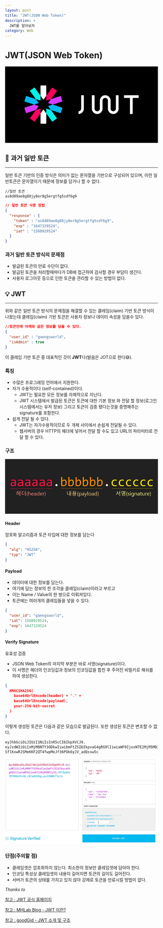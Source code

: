 ```yaml
---
layout: post
title: "JWT(JSON Web Token)"
description: >
  JWT를 알아보자
category: Web
---
```


# JWT(JSON Web Token)


![LOGO](/assets/images/jwt/logo.svg)

## 👴 과거 일반 토큰 
---
일반 토큰 기반의 인증 방식은 의미가 없는 문자열을 기반으로 구성되어 있으며, 이런 일반토큰은
문자열이기 때문에 정보를 담거나 할 수 없다.

```
//일반 토큰
as8d89ae8g88jy8er8g5ergtfg5sdf6g9
```

```json
// 일반 토큰 사용 방법
{
  "response" : {
    "token" : "as8d89ae8g88jy8er8g5ergtfg5sdf6g9",
    "exp" : "1647329524",
    "iat" : "1560929524"
  }
}
```

### 과거 일반 토큰 방식의 문제점

- 발급된 토큰의 만료 수단이 없다.
- 발급된 토큰을 처리할때마다가 DB에 접근하여 검사할 경우 부담이 생긴다.
- 사용자 로그아웃 등으로 인한 토큰을 관리할 수 있는 방법이 없다.

## 💡 JWT
---

위와 같은 일반 토큰 방식의 문제점을 해결할 수 있는 클레임(claim) 기반 토큰 방식이
나왔는데 클레임(claim) 기반 토큰은 사용자 정보나 데이터 속성을 담을수 있다.

```json
//토큰안에 아래와 같은 정보를 담을 수 있다.
{
  "user_id" : "gaengsworld",
  "isAdmin" : true
}
```

이 클레임 기반 토큰 중 대표적인 것이 **JWT**다(발음은 JOT으로 한다😅).

### 특징

- 수많은 프로그래밍 언어에서 지원한다.
- 자가 수용적이다 (self-contained)이다.
  - JWT는 필요한 모든 정보를 자체적으로 지닌다.
  - JWT 시스템에서 발급된 토큰은 토큰에 대한 기본 정보 와 전달 할 정보(로그인시스템에서는 유저 정보) 그리고 토큰이 검증 됐다는것을 증명해주는 signature를 포함한다.
- 쉽게 전달 될 수 있다.
  - JWT는 자가수용적이므로 두 개체 사이에서 손쉽게 전달될 수 있다.
  - 웹서버의 경우 HTTP의 헤더에 넣어서 전달 할 수도 있고 URL의 파라미터로 전달 할 수 있다.

### 구조

![JWT 구조](/assets/images/jwt/structure.png)

#### Header

암호화 알고리즘과 토큰 타입에 대한 정보를 담는다

```json
{
  "alg": "HS256",
  "typ": "JWT"
}
```

#### Payload

- 데이터에 대한 정보를 담는다.
- 여기에 담는 정보의 한 조각을 클레임(claim)이라고 부르고
- 이는 Name / Value의 한 쌍으로 이뤄져있다.
- 토큰에는 여러개의 클레임들을 넣을 수 있다.

```json
{
  "user_id": "gaengsworld",
  "iat": 1560929524,
  "exp": 1647329524
}
```
#### Verify Signature

유효성 검증
- JSON Web Token의 마지막 부분은 바로 서명(signature)이다.
- 이 서명은 헤더의 인코딩값과 정보의 인코딩값을 합친 후 주어진 비밀키로 해쉬를 하여 생성한다.

```json
{
  HMACSHA256(
    base64UrlEncode(header) + "." +
    base64UrlEncode(payload),
    your-256-bit-secret
  ) 
}
```

이렇게 생성된 토큰은 다음과 같은 모습으로 발급된다.
또한 생성된 토큰은 변조할 수 없다.

```
eyJhbGciOiJIUzI1NiIsInR5cCI6IkpXVCJ9.
eyJzdWIiOiIxMjM0NTY3ODkwIiwibmFtZSI6IkpvaG4gRG9lIiwiaWF0IjoxNTE2MjM5MDIyfQ.
SflKxwRJSMeKKF2QT4fwpMeJf36POk6yJV_adQssw5c
```
 
![JWT](/assets/images/jwt/jwt.gif)

### 단점(주의할 점)

- 클레임셋은 암호화하지 않는다. 최소한의 정보만 클레임셋에 담아야 한다.
- 인코딩 특성상 클레임셋의 내용이 길어지면 토큰의 길이도 길어진다.
- 서버가 토큰의 상태를 가지고 있지 않아 강제로 토큰을 만료시킬 방법이 없다.


*Thanks to*

[참고 : JWT 공식 홈페이지](https://jwt.io/)

[참고 : MHLab Blog - JWT 이란?](https://elfinlas.github.io/2018/08/12/whatisjwt-01/)

[참고 : goodGid - JWT 소개 및 구조](https://goodgid.github.io/JWT/)